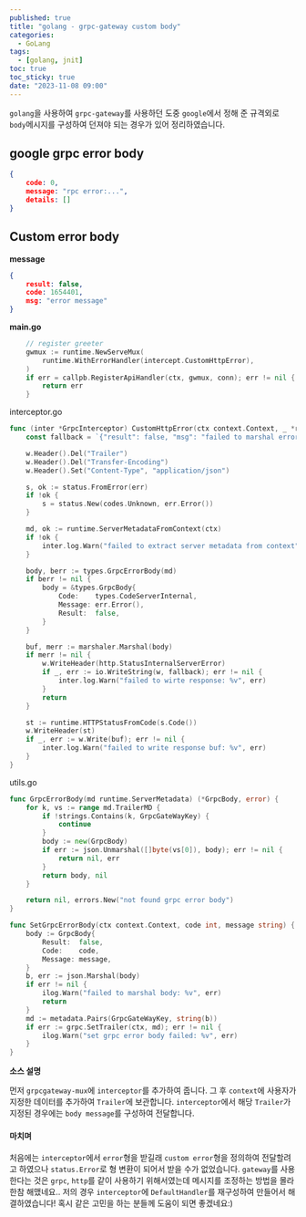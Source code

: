 ```yaml
---
published: true
title: "golang - grpc-gateway custom body"
categories:
  - GoLang
tags:
  - [golang, jnit]
toc: true
toc_sticky: true
date: "2023-11-08 09:00"
---
```


`golang`을 사용하여 `grpc-gateway`를 사용하던 도중 `google`에서 정해 준 규격외로 `body`메시지를 구성하여 던져야 되는 경우가 있어 정리하였습니다.

## google grpc error body

```json
{
    code: 0,
    message: "rpc error:...",
    details: []
}
```

## Custom error body

**message**

```json
{
    result: false,
    code: 1654401,
    msg: "error message"
}
```

**main.go**

```go
	// register greeter
	gwmux := runtime.NewServeMux(
		runtime.WithErrorHandler(intercept.CustomHttpError),
	)
	if err = callpb.RegisterApiHandler(ctx, gwmux, conn); err != nil {
		return err
	}
```

interceptor.go

```go
func (inter *GrpcInterceptor) CustomHttpError(ctx context.Context, _ *runtime.ServeMux, marshaler runtime.Marshaler, w http.ResponseWriter, _ *http.Request, err error) {
	const fallback = `{"result": false, "msg": "failed to marshal error message", "code": 146000}`

	w.Header().Del("Trailer")
	w.Header().Del("Transfer-Encoding")
	w.Header().Set("Content-Type", "application/json")

	s, ok := status.FromError(err)
	if !ok {
		s = status.New(codes.Unknown, err.Error())
	}

	md, ok := runtime.ServerMetadataFromContext(ctx)
	if !ok {
		inter.log.Warn("failed to extract server metadata from context")
	}

	body, berr := types.GrpcErrorBody(md)
	if berr != nil {
		body = &types.GrpcBody{
			Code:    types.CodeServerInternal,
			Message: err.Error(),
			Result:  false,
		}
	}

	buf, merr := marshaler.Marshal(body)
	if merr != nil {
		w.WriteHeader(http.StatusInternalServerError)
		if _, err := io.WriteString(w, fallback); err != nil {
			inter.log.Warn("failed to wirte response: %v", err)
		}
		return
	}

	st := runtime.HTTPStatusFromCode(s.Code())
	w.WriteHeader(st)
	if _, err := w.Write(buf); err != nil {
		inter.log.Warn("failed to write response buf: %v", err)
	}
}
```

utils.go

```go
func GrpcErrorBody(md runtime.ServerMetadata) (*GrpcBody, error) {
	for k, vs := range md.TrailerMD {
		if !strings.Contains(k, GrpcGateWayKey) {
			continue
		}
		body := new(GrpcBody)
		if err := json.Unmarshal([]byte(vs[0]), body); err != nil {
			return nil, err
		}
		return body, nil
	}

	return nil, errors.New("not found grpc error body")
}

func SetGrpcErrorBody(ctx context.Context, code int, message string) {
	body := GrpcBody{
		Result:  false,
		Code:    code,
		Message: message,
	}
	b, err := json.Marshal(body)
	if err != nil {
		ilog.Warn("failed to marshal body: %v", err)
		return
	}
	md := metadata.Pairs(GrpcGateWayKey, string(b))
	if err := grpc.SetTrailer(ctx, md); err != nil {
		ilog.Warn("set grpc error body failed: %v", err)
	}
}
```

**소스 설명**

먼저 `grpcgateway-mux`에 `interceptor`를 추가하여 줍니다. 그 후 `context`에 사용자가 지정한 데이터를 추가하여 `Trailer`에 보관합니다. `interceptor`에서 해당 `Trailer`가 지정된 경우에는 `body message`를 구성하여 전달합니다.

#### 마치며

처음에는 `interceptor`에서 `error`형을 받길래 `custom error`형을 정의하여 전달할려고 하였으나 `status.Error`로 형 변환이 되어서 받을 수가 없었습니다. `gateway`를 사용한다는 것은 `grpc`, `http`를 같이 사용하기 위해서였는데 메시지를 조정하는 방법을 몰라 한참 해맸네요.. 저의 경우 `interceptor`에 `DefaultHandler`를 재구성하여 만들어서 해결하였습니다! 혹시 같은 고민을 하는 분들께 도움이 되면 좋겠네요:)
